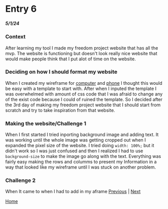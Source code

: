 # Entry 6
##### 5/1/24

### Context
After learning my tool I made my freedom project website that has all the mvp. The website is functioning but doesn't look really nice website that would make people think that I put alot of time on the website.

### Deciding on how I should format my website
When I created my wireframe for [computer](https://wireframe.cc/XtriJU) and [phone](https://wireframe.cc/GJKGb) I thought this would be easy with a template to start with. After when I inputed the template I was overwhelmed with amount of css code that I was afraid to change any of the exist code because I could of ruined the template. So I decided after the 3rd day of making my freedom project website that I should start from scratch and try to take inspiration from that website.
### Making the website/Challenge 1
When I first started I tried inporting background image and adding text. It was working until the whole image was getting cropped out when I expanded the pixel size of the website. I tried doing `width: 100%;` but it didn't work so I was just confused and then I realized I had to use `background-size` to make the image go along with the text.
Everything was fairly easy making the rows and columms to present my Information in a way that looked like my wireframe until I was stuck on another problem.
### Challenge 2
When It came to when I had to add in my aframe 
[Previous](entry05.md) | [Next](entry07.md)

[Home](../README.md)
